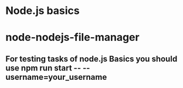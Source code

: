# Node.js basics

# node-nodejs-file-manager

## For testing tasks of node.js Basics you should use npm run start -- --username=your_username
